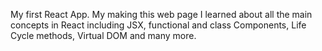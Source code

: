 My first React App. 
My making this web page I learned about all the main concepts in React including JSX, functional and class Components, Life Cycle methods, Virtual DOM and many more. 
